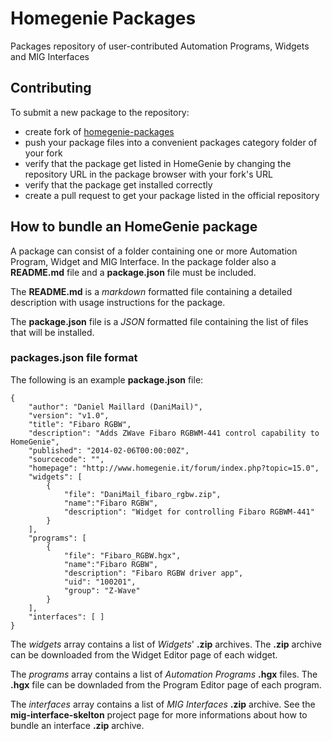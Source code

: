 # Homegenie Packages

Packages repository of user-contributed Automation Programs, Widgets and MIG Interfaces

## Contributing

To submit a new package to the repository:

- create fork of <a href="https://github.com/genielabs/homegenie-packages" target="_blank">homegenie-packages</a>
- push your package files into a convenient packages category folder of your fork
- verify that the package get listed in HomeGenie by changing the repository URL in the package browser with your fork's URL
- verify that the package get installed correctly
- create a pull request to get your package listed in the official repository

## How to bundle an HomeGenie package

A package can consist of a folder containing one or more Automation Program, Widget and MIG Interface.
In the package folder also a **README.md** file and a **package.json** file must be included.

The **README.md** is a *markdown* formatted file containing a detailed description with usage instructions for the package.

The **package.json** file is a *JSON* formatted file containing the list of files that will be installed.

### packages.json file format

The following is an example **package.json** file:

    {
        "author": "Daniel Maillard (DaniMail)",
        "version": "v1.0",
        "title": "Fibaro RGBW",
        "description": "Adds ZWave Fibaro RGBWM-441 control capability to HomeGenie",
        "published": "2014-02-06T00:00:00Z",
        "sourcecode": "",
        "homepage": "http://www.homegenie.it/forum/index.php?topic=15.0", 
        "widgets": [
            { 
                "file": "DaniMail_fibaro_rgbw.zip",
                "name":"Fibaro RGBW",
                "description": "Widget for controlling Fibaro RGBWM-441"
            }
        ],
        "programs": [
            { 
                "file": "Fibaro_RGBW.hgx",
                "name":"Fibaro RGBW",
                "description": "Fibaro RGBW driver app",
                "uid": "100201",
                "group": "Z-Wave" 
            }
        ],
        "interfaces": [ ]
    }

The *widgets* array contains a list of *Widgets*' **.zip** archives. The **.zip** archive can be downloaded from the Widget Editor page of each widget.

The *programs* array contains a list of *Automation Programs* **.hgx** files. The **.hgx** file can be downladed from the Program Editor page of each program.

The *interfaces* array contains a list of *MIG Interfaces* **.zip** archive. See the **mig-interface-skelton** project page for more informations about how to bundle an interface **.zip** archive.


